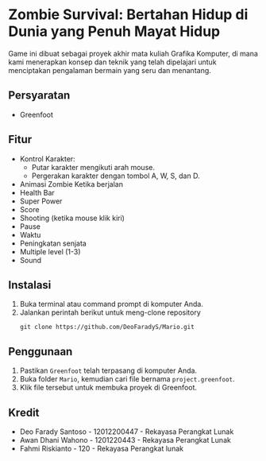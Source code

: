 # Zombie Survival: Bertahan Hidup di Dunia yang Penuh Mayat Hidup
Game ini dibuat sebagai proyek akhir mata kuliah Grafika Komputer, di mana kami menerapkan konsep dan teknik yang telah dipelajari untuk menciptakan pengalaman bermain yang seru dan menantang.

## Persyaratan
- Greenfoot

## Fitur
- Kontrol Karakter:
    - Putar karakter mengikuti arah mouse.
    - Pergerakan karakter dengan tombol A, W, S, dan D.
- Animasi Zombie Ketika berjalan
- Health Bar
- Super Power
- Score
- Shooting (ketika mouse klik kiri)
- Pause
- Waktu
- Peningkatan senjata
- Multiple level (1-3)
- Sound

## Instalasi
1. Buka terminal atau command prompt di komputer Anda.
2. Jalankan perintah berikut untuk meng-clone repository
    ```
    git clone https://github.com/DeoFaradyS/Mario.git
    ```

## Penggunaan
1. Pastikan `Greenfoot` telah terpasang di komputer Anda.
2. Buka folder `Mario`, kemudian cari file bernama `project.greenfoot`.
3. Klik file tersebut untuk membuka proyek di Greenfoot.

## Kredit
- Deo Farady Santoso - 12012200447 - Rekayasa Perangkat Lunak
- Awan Dhani Wahono - 1201220443 - Rekayasa Perangkat Lunak
- Fahmi Riskianto - 120 - Rekayasa Perangkat lunak
